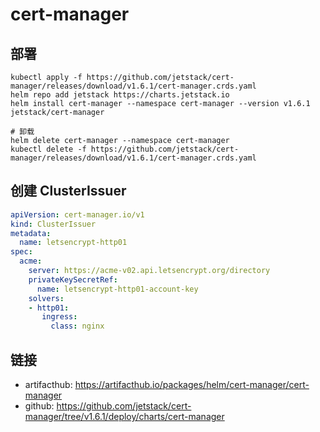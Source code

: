 # cert-manager

## 部署

```shell
kubectl apply -f https://github.com/jetstack/cert-manager/releases/download/v1.6.1/cert-manager.crds.yaml
helm repo add jetstack https://charts.jetstack.io
helm install cert-manager --namespace cert-manager --version v1.6.1 jetstack/cert-manager

# 卸载
helm delete cert-manager --namespace cert-manager
kubectl delete -f https://github.com/jetstack/cert-manager/releases/download/v1.6.1/cert-manager.crds.yaml
```

## 创建 ClusterIssuer

```yaml
apiVersion: cert-manager.io/v1
kind: ClusterIssuer
metadata:
  name: letsencrypt-http01
spec:
  acme:
    server: https://acme-v02.api.letsencrypt.org/directory
    privateKeySecretRef:
      name: letsencrypt-http01-account-key
    solvers:
    - http01:
       ingress:
         class: nginx
```

## 链接

- artifacthub: <https://artifacthub.io/packages/helm/cert-manager/cert-manager>
- github: <https://github.com/jetstack/cert-manager/tree/v1.6.1/deploy/charts/cert-manager>
